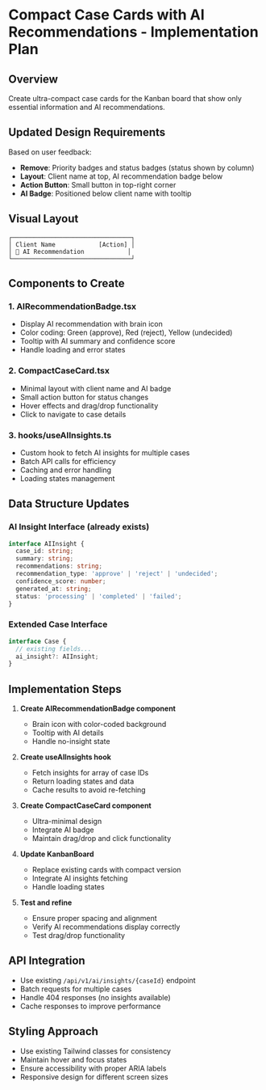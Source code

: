 # Compact Case Cards with AI Recommendations - Implementation Plan

## Overview
Create ultra-compact case cards for the Kanban board that show only essential information and AI recommendations.

## Updated Design Requirements
Based on user feedback:
- **Remove**: Priority badges and status badges (status shown by column)
- **Layout**: Client name at top, AI recommendation badge below
- **Action Button**: Small button in top-right corner
- **AI Badge**: Positioned below client name with tooltip

## Visual Layout
```
┌─────────────────────────────────┐
│ Client Name            [Action] │
│ 🧠 AI Recommendation            │
└─────────────────────────────────┘
```

## Components to Create

### 1. AIRecommendationBadge.tsx
- Display AI recommendation with brain icon
- Color coding: Green (approve), Red (reject), Yellow (undecided)
- Tooltip with AI summary and confidence score
- Handle loading and error states

### 2. CompactCaseCard.tsx
- Minimal layout with client name and AI badge
- Small action button for status changes
- Hover effects and drag/drop functionality
- Click to navigate to case details

### 3. hooks/useAIInsights.ts
- Custom hook to fetch AI insights for multiple cases
- Batch API calls for efficiency
- Caching and error handling
- Loading states management

## Data Structure Updates

### AI Insight Interface (already exists)
```typescript
interface AIInsight {
  case_id: string;
  summary: string;
  recommendations: string;
  recommendation_type: 'approve' | 'reject' | 'undecided';
  confidence_score: number;
  generated_at: string;
  status: 'processing' | 'completed' | 'failed';
}
```

### Extended Case Interface
```typescript
interface Case {
  // existing fields...
  ai_insight?: AIInsight;
}
```

## Implementation Steps

1. **Create AIRecommendationBadge component**
   - Brain icon with color-coded background
   - Tooltip with AI details
   - Handle no-insight state

2. **Create useAIInsights hook**
   - Fetch insights for array of case IDs
   - Return loading states and data
   - Cache results to avoid re-fetching

3. **Create CompactCaseCard component**
   - Ultra-minimal design
   - Integrate AI badge
   - Maintain drag/drop and click functionality

4. **Update KanbanBoard**
   - Replace existing cards with compact version
   - Integrate AI insights fetching
   - Handle loading states

5. **Test and refine**
   - Ensure proper spacing and alignment
   - Verify AI recommendations display correctly
   - Test drag/drop functionality

## API Integration
- Use existing `/api/v1/ai/insights/{caseId}` endpoint
- Batch requests for multiple cases
- Handle 404 responses (no insights available)
- Cache responses to improve performance

## Styling Approach
- Use existing Tailwind classes for consistency
- Maintain hover and focus states
- Ensure accessibility with proper ARIA labels
- Responsive design for different screen sizes